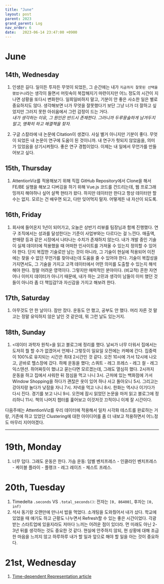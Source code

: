 ```yaml
---
title: "June"
layout: post
parent: 2023
grand_parent: Log
nav_order: 6
date:   2023-06-14 23:47:00 +0900
---
```

# June

## 14th, Wednesday
1. 인생은 길다. 일이든 투자든 무엇이 되었든, 그 순간에는 내가 `지금까지 잘못된 선택을 했었구나`라는 생각이 들면서 머릿속이 복잡해지기 마련이지만 어느 정도의 시간이 지나면 상황을 또다시 변화한다. 일희일비하지 말고, 기분이 안 좋은 사소한 일은 별로 중요하지도 않다. 생각해보면 너가 무엇을 잘못했다기 보단 그냥 너가 더 잘하고 싶었지만 그러지 못한 아쉬움에서 그런 감정이 드는 거다.  
_내가 생각하는 이유, 그 원인은 반드시 존재한다. 그러니까 두루뭉술하게 남겨두지 말고, 명확히 하고 해결책을 찾자._

2. 구글 스칼라에 내 논문에 Citation이 생겼다. 사실 별거 아니지만 기분이 좋다. 무엇이 되었든 내 논문이 연구에 도움이 된 것이니까. 내 연구가 헛되지 않았음을, 의미가 있었음을 상기시켜줬다. 좋은 연구 경험이었다. 이제는 내 일에서 무언가를 만들어보고 싶다.

## 15th, Thursday
1. AttentionViz를 적용해보기 위해 직접 GitHub Repository에서 Clone을 해서 FE/BE 실행을 해보고 디버깅을 하기 위해 Vue.js 코드를 건드리는데, 웹 프로그래밍까지 해야하나 싶어 살짝 현타가 왔다. 하지만 데이터만 한다고 항상 데이터만 할 수는 없지. 모르는 건 배우면 되고, 다만 잊어먹지 말자. 어떻게든 내 자산이 되도록.

## 16th, Friday
1. 회사에 들어온지 1년이 되어가고, 오늘은 상반기 리뷰를 팀장님과 함께 진행했다. 연구 조직에서는 성과를 달성한다는 기준이 사업부와는 다르다는 걸 느낀다. 매출액, 판매량 등과 같은 시장에서 나타나는 수치가 존재하지 않는다. 내가 개발 중인 기술이 실제 데이터에 적용했을 때 어떠한 인사이트를 가져올 수 있는지 정의할 수 있어야 한다. 단지 복잡한 기술로만 남는 것이 아니라, 그 기술이 현실에 적용되어 이전에는 찾을 수 없던 무언가를 찾아내는데 도움을 줄 수 있어야 한다. 기술이 복잡성을 가지면서도, 그 기술을 가지고 고객 데이터에서 어떤 의미를 도출할 수 있는지 해석해야 한다. 정말 어려운 영역이다. 그렇지만 매력적인 분야이다. (비교적) 흔한 자연어나 이미지 데이터가 아니기 때문에, 내가 하는 고민과 생각이 남들이 이미 했던 것들이 아니라 좀 더 책임감?과 자신감을 가지고 해보려 한다.

## 17th, Saturday
1. 아무것도 안 한 날이다. 잠만 잤다. 운동도 안 했고, 공부도 안 했다. 머리 자른 것 말고는 정말 유익하지 않은 날인 것 같은데, 뭐 그런 날도 있는거지.

## 18th, Sunday
1. <데이터 과학자 원칙>을 읽고 블로그에 정리를 했다. 날씨가 너무 더워서 집에서는 도저히 뭘 할 수가 없겠어서 언제나 그렇듯이 일요일 오전에는 카페에 간다. 집중력이 100%로 유지되는 시간은 최대 2시간인 것 같다. 오전 10시에 가서 12시에 나오고, 곧바로 헬스장에 갔다. 하체 운동을 했다; 스쿼트 - 레그 프레스 - 레그 컬 - 레그 익스텐션. 쥐어짜듯이 했냐고 묻는다면 모르겠는데, 그래도 열심히 했다. 2시까지 운동을 하고 집에서 샤워한 뒤 점심을 먹고 나니 3시. 근처에 있는 백화점에 가서 Window Shopping을 하다가 괜찮은 옷이 있어 하나 사고 돌아오니 5시. 그리고는 강아지랑 놀다가 낮잠을 자니 7시. 저녁을 먹고 나니 8시. 한화는 역시나 이기다가 다시 진다. 경기를 보고 나니 9시. 오전에 잠시 읽었던 논문을 마저 읽고 블로그에 정리하니 11시. 책의 나머지 챕터를 훑어보고 이것저것 끄적이니 이제 잘 시간이다.

다음주에는 AttentionViz를 우리 데이터에 적용해서 일차 시각화 테스트를 완료하는 거랑, 기존에 하고 있었던 Clustering에 대한 아이디어를 좀 더 내보고 적용하면서 어느정도 마무리 지어야겠다. 

---
# 19th, Monday
1. 너무 덥다. 그래도 운동은 한다. 가슴 운동: 덤벨 벤치프레스 - 인클라인 벤치프레스 - 케이블 플라이 - 플랭크 - 레그 레이즈 - 체스트 프레스.

# 20th, Tuesday
1. Timedelta `.seconds` VS `.total_seconds()`: 전자는 `[0, 86400]`, 후자는 `[0, inf)`
2. 석사 동기랑 오랜만에 만나서 밥을 먹었다. 소개팅을 도와줬어서 내가 샀다. 학교에 있었을 때 얘기도 하고 근황도 나누면서 Refresh할 수 있는 좋은 시간이었다. 각광받는 스타트업에 있을지라도 저마다 느끼는 어려운 점이 있더라. 먼 미래도 아닌 2-3년 뒤를 생각하는 것도 중요한 것 같다. 현실에 안주하지 않되, 현 상황에 대해 조급한 마음을 느끼지 않고 하루하루 내가 할 일과 앞으로 해야 할 일을 아는 것이 중요하다.

# 21st, Wednesday
1. [Time-dependent Representation article](https://towardsdatascience.com/how-to-encode-time-property-in-recurrent-neutral-networks-friday-experiment-c14c39ba9755)
